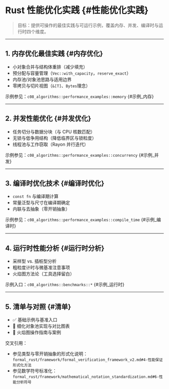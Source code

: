 # Rust 性能优化实践 {#性能优化实践}

> 目标：提供可操作的最佳实践与可运行示例，覆盖内存、并发、编译时与运行时四个维度。

---

## 1. 内存优化最佳实践 {#内存优化}

- 小对象合并与结构体重排（减少填充）
- 预分配与容量管理（`Vec::with_capacity`，`reserve_exact`）
- 内存池/对象池思路与适用边界
- 零拷贝与切片视图（`&[T]`、`Bytes`理念）

示例参见：`c08_algorithms::performance_examples::memory` {#示例_内存}

---

## 2. 并发性能优化 {#并发优化}

- 任务切分与数据分块（与 CPU 核数匹配）
- 无锁与低争用结构（降低临界区与锁粒度）
- 线程池与工作窃取（Rayon 并行迭代）

示例参见：`c08_algorithms::performance_examples::concurrency` {#示例_并发}

---

## 3. 编译时优化技术 {#编译时优化}

- `const fn` 与编译期计算
- 常量泛型与尺寸在编译期确定
- 内联与去抽象（零开销抽象）

示例参见：`c08_algorithms::performance_examples::compile_time` {#示例_编译时}

---

## 4. 运行时性能分析 {#运行时分析}

- 采样型 vs. 插桩型分析
- 粗粒度计时与微基准注意事项
- 火焰图方法论（工具选择留白）

示例入口：`c08_algorithms::benchmarks::*` {#示例_运行时}

---

## 5. 清单与对照 {#清单}

- ✅ 基础示例与基准入口
- 🔄 细化对象池实现与对比图表
- 🔄 火焰图操作指南与案例

交叉引用：

- 参见类型与零开销抽象的形式化说明：`formal_rust/framework/formal_verification_framework_v2.md#4-性能保证形式化方法`
- 参见数学符号标准化：`formal_rust/framework/mathematical_notation_standardization.md#6-性能分析符号`
